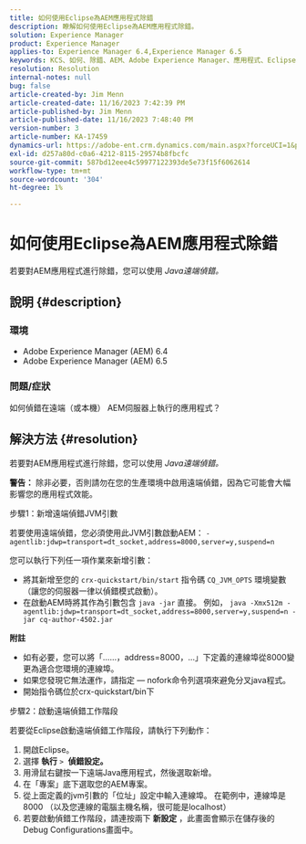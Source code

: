 ```yaml
---
title: 如何使用Eclipse為AEM應用程式除錯
description: 瞭解如何使用Eclipse為AEM應用程式除錯。
solution: Experience Manager
product: Experience Manager
applies-to: Experience Manager 6.4,Experience Manager 6.5
keywords: KCS、如何、除錯、AEM、Adobe Experience Manager、應用程式、Eclipse、6.4、6.5、應用程式
resolution: Resolution
internal-notes: null
bug: false
article-created-by: Jim Menn
article-created-date: 11/16/2023 7:42:39 PM
article-published-by: Jim Menn
article-published-date: 11/16/2023 7:48:40 PM
version-number: 3
article-number: KA-17459
dynamics-url: https://adobe-ent.crm.dynamics.com/main.aspx?forceUCI=1&pagetype=entityrecord&etn=knowledgearticle&id=016ddc48-b884-ee11-8179-6045bd006268
exl-id: d257a80d-c0a6-4212-8115-29574b8fbcfc
source-git-commit: 587bd12eee4c59977122393de5e73f15f6062614
workflow-type: tm+mt
source-wordcount: '304'
ht-degree: 1%

---
```


# 如何使用Eclipse為AEM應用程式除錯


若要對AEM應用程式進行除錯，您可以使用 *Java遠端偵錯。*

## 說明 {#description}


### <b>環境</b>

- Adobe Experience Manager (AEM) 6.4
- Adobe Experience Manager (AEM) 6.5




### <b>問題/症狀</b>

如何偵錯在遠端（或本機） AEM伺服器上執行的應用程式？


## 解決方法 {#resolution}


若要對AEM應用程式進行除錯，您可以使用 *Java遠端偵錯。*

<b>警告：</b> 除非必要，否則請勿在您的生產環境中啟用遠端偵錯，因為它可能會大幅影響您的應用程式效能。

步驟1：新增遠端偵錯JVM引數

若要使用遠端偵錯，您必須使用此JVM引數啟動AEM：
`-agentlib:jdwp=transport=dt_socket,address=8000,server=y,suspend=n`

您可以執行下列任一項作業來新增引數：

- 將其新增至您的 `crx-quickstart/bin/start` 指令碼 `CQ_JVM_OPTS` 環境變數（讓您的伺服器一律以偵錯模式啟動）。
- 在啟動AEM時將其作為引數包含 `java -jar` 直接。 例如， `java -Xmx512m -agentlib:jdwp=transport=dt_socket,address=8000,server=y,suspend=n -jar cq-author-4502.jar`


<b>附註</b>

- 如有必要，您可以將「……，address=8000，...」下定義的連線埠從8000變更為適合您環境的連線埠。
- 如果您發現它無法運作，請指定 — nofork命令列選項來避免分叉java程式。
- 開始指令碼位於crx-quickstart/bin下


步驟2：啟動遠端偵錯工作階段

若要從Eclipse啟動遠端偵錯工作階段，請執行下列動作：

1. 開啟Eclipse。
2. 選擇 <b>執行</b> `>`  <b>偵錯設定。</b>
3. 用滑鼠右鍵按一下遠端Java應用程式，然後選取新增。
4. 在「專案」底下選取您的AEM專案。
5. 從上面定義的jvm引數的「位址」設定中輸入連線埠。 在範例中，連線埠是8000 （以及您連線的電腦主機名稱，很可能是localhost）
6. 若要啟動偵錯工作階段，請連按兩下 <b>新設定</b> ，此畫面會顯示在儲存後的Debug Configurations畫面中。
